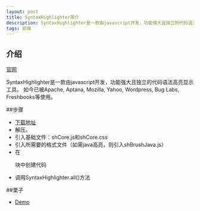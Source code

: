 ```yaml
---
layout: post
title: SyntaxHighlighter简介
description: SyntaxHighlighter是一款由javascript开发，功能强大且独立的代码语法高亮显示工具。
tags: 前端
---
```


## 介绍
<a href="http://alexgorbatchev.com/SyntaxHighlighter/">官网</a>

SyntaxHighlighter是一款由javascript开发，功能强大且独立的代码语法高亮显示工具。
如今已被Apache, Aptana, Mozilla, Yahoo, Wordpress, Bug Labs, Freshbooks等使用。


##步骤
- <a href="http://alexgorbatchev.com/SyntaxHighlighter/download/">下载地址</a>
- 解压。
- 引入基础文件：shCore.js和shCore.css
- 引入所需要的格式文件（如需java高亮，则引入shBrushJava.js）
- 在<pre />块中创建代码
- 调用SyntaxHighlighter.all()方法

##栗子
- <a href="http://alexgorbatchev.com/SyntaxHighlighter/manual/demo/">Demo</a>





